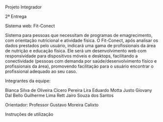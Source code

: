 Projeto Integrador

2ª Entrega

Sistema web:  Fit-Conect

Sistema para pessoas que necessitam de programas de emagrecimento, com orientação nutricional e atividade física. O Fit-Conect, após analisar os dados prestados pelo usuário, indicará uma gama de profissionais da área de nutrição e educação física. Ele será um desenvolvimento web com responsividade para dispositivos móveis e desktops, facilitando a conectividade (pessoas com demanda por saúde/desenvolvimento físico e profissionais da área), promovendo facilitação para o usuário encontrar o profissional adequado ao seu caso.


Integrantes da equipe:

Bianca Silva de Oliveira
Cicero Pereira Lira
Eduardo Motta Justo
Giovany Dal Bello
Guilherme Lima Rett
Jairo Souza dos Santos


Orientador: Professor Gustavo Moreira Calixto


Instruções de utilização